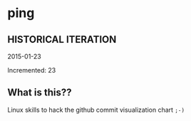 # ping

## HISTORICAL ITERATION
2015-01-23

Incremented: 23

## What is this?? 
Linux skills to hack the github commit visualization chart `;-)`
